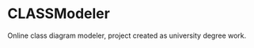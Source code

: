 CLASSModeler
============

Online class diagram modeler, project created as university degree work.
